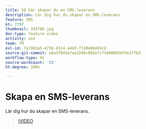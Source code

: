 ```yaml
---
title: Så här skapar du en SMS-leverans
description: Lär dig hur du skapar en SMS-leverans.
feature: SMS
kt: 7797
thumbnail: 335706.jpg
doc-type: feature video
activity: use
team: TM
exl-id: 7a19b3a5-e736-41c4-a443-7110e0dd45cd
source-git-commit: e6a3f8d3afaa324bc003e7cf3d400d3bfde3ffbd
workflow-type: ht
source-wordcount: '25'
ht-degree: 100%

---
```


# Skapa en SMS-leverans

Lär dig hur du skapar en SMS-leverans.

>[!VIDEO](https://video.tv.adobe.com/v/335706)
